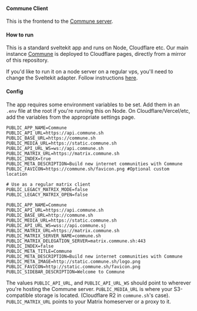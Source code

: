 #### Commune Client
This is the frontend to the [Commune server](https://github.com/commune-os/commune-server). 

#### How to run
This is a standard sveltekit app and runs on Node, Cloudflare etc. Our main instance  [Commune](https://app.commune.sh) is deployed to Cloudflare pages, directly from a mirror of this repository.

If you'd like to run it on a node server on a regular vps, you'll need to change the Sveltekit adapter. Follow instructions [here](https://kit.svelte.dev/docs/adapter-node).  

#### Config
The app requires some environment variables to be set. Add them in an `.env` file at the root if you're running this on Node. On Cloudflare/Vercel/etc, add the variables from the appropriate settings page.

```
PUBLIC_APP_NAME=Commune
PUBLIC_API_URL=https://api.commune.sh
PUBLIC_BASE_URL=https://commune.sh
PUBLIC_MEDIA_URL=https://static.commune.sh
PUBLIC_API_URL_WS=ws://api.commune.sh
PUBLIC_MATRIX_URL=https://matrix.commune.sh
PUBLIC_INDEX=true
PUBLIC_META_DESCRIPTION=Build new internet communities with Commune
PUBLIC_FAVICON=https://commune.sh/favicon.png #Optional custom location

# Use as a regular matrix client
PUBLIC_LEGACY_MATRIX_MODE=false
PUBLIC_LEGACY_MATRIX_OPEN=false

PUBLIC_APP_NAME=Commune
PUBLIC_API_URL=https://api.commune.sh
PUBLIC_BASE_URL=http://commune.sh
PUBLIC_MEDIA_URL=https://static.commune.sh
PUBLIC_API_URL_WS=wss://api.commune.sj
PUBLIC_MATRIX_URL=https://matrix.commune.sh
PUBLIC_MATRIX_SERVER_NAME=commune.sh
PUBLIC_MATRIX_DELEGATION_SERVER=matrix.commune.sh:443
PUBLIC_INDEX=false
PUBLIC_META_TITLE=Commune
PUBLIC_META_DESCRIPTION=Build new internet communities with Commune
PUBLIC_META_IMAGE=http://static.commune.sh/logo.png
PUBLIC_FAVICON=http://static.commune.sh/favicon.png
PUBLIC_SIDEBAR_DESCRIPTION=Welcome to Commune

```

The values `PUBLIC_API_URL`, and `PUBLIC_API_URL_WS` should point to wherever you're hosting the Commune server. `PUBLIC_MEDIA_URL` is where your S3-compatible storage is located. (Cloudflare R2 in `commune.sh`'s case). `PUBLIC_MATRIX_URL` points to your Matrix homeserver or a proxy to it.
